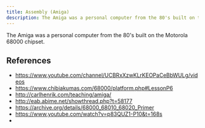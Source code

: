 ```yaml
---
title: Assembly (Amiga)
description: The Amiga was a personal computer from the 80's built on the Motorola 68000 chipset.
---
```


The Amiga was a personal computer from the 80's built on the Motorola 68000 chipset.

## References

- https://www.youtube.com/channel/UCBRxXzwKLrKEOPaCeBbWULg/videos
- https://www.chibiakumas.com/68000/platform.php#LessonP6
- http://carlhenrik.com/teaching/amiga/
- http://eab.abime.net/showthread.php?t=58177
- https://archive.org/details/68000_68010_68020_Primer
- https://www.youtube.com/watch?v=p83QUZ1-P10&t=168s
- 

